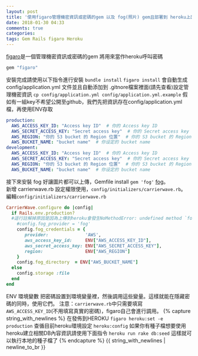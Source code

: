 ```yaml
---
layout: post
title: '使用figaro管理機密資訊或密碼的gem 以及 fog(照片) gem且部署到 heroku上面'
date: 2018-01-30 04:33
comments: true
categories:
tags: Gem Rails figaro Heroku
---
```

[figaro](https://github.com/laserlemon/figaro)是一個管理機密資訊或密碼的gem 將用來當作heroku呼叫密碼
```rb
gem "figaro"
```
安裝完成請使用以下指令進行安裝
`bundle install`
`figaro install`
會自動生成 config/application.yml 文件並且自動添加到 .gitnore檔案裡面(請先查看)設定管理機密資訊
`cp config/application.yml config/application.yml.example`
假如有一組key不希望公開至github，我們先把資訊存在config/application.yml檔，再使用ENV存取
```yml
production:
  AWS_ACCESS_KEY_ID: "Access key ID"  # 你的 Access key ID
  AWS_SECRET_ACCESS_KEY: "Secret access key"  # 你的 Secret access key
  AWS_REGION: "你的 S3 bucket 的 Region 位置"  # 你的 S3 bucket 的 Region 位置
  AWS_BUCKET_NAME: "bucket name"  # 你设定的 bucket name
development:
  AWS_ACCESS_KEY_ID: "Access key ID"  # 你的 Access key ID
  AWS_SECRET_ACCESS_KEY: "Secret access key"  # 你的 Secret access key
  AWS_REGION: "你的 S3 bucket 的 Region 位置"  # 你的 S3 bucket 的 Region 位置
  AWS_BUCKET_NAME: "bucket name"  # 你设定的 bucket name
```
接下來安裝 fog 好讓圖片都可以上傳，Gemfile install `gem 'fog'` [fog](https://github.com/fog/fog)。<br>
新增 carrierwave.rb 設定權限使用，`config/initializers/carrierwave.rb`。<br>
編輯`config/initializers/carrierwave.rb`
```rb
CarrierWave.configure do |config|
  if Rails.env.production?
  #這行註解掉原因是因為上傳到heroku會發生NoMethodError: undefined method `fog_provider=' for CarrierWave::Uploader::Base:Class錯誤
    #config.fog_provider = 'fog'
    config.fog_credentials = {
       provider:              'AWS',
       aws_access_key_id:     ENV["AWS_ACCESS_KEY_ID"],
       aws_secret_access_key: ENV["AWS_SECRET_ACCESS_KEY"],
       region:                ENV["AWS_REGION"]
    }
    config.fog_directory  = ENV["AWS_BUCKET_NAME"]
  else
    config.storage :file
  end
end
```
ENV 環境變數
把密碼設置到環境變量裡，然後調用這些變量。這樣就能在隱藏密碼的同時，使用它們。
注意：`carrierwave.rb`中只需要填寫`AWS_ACCESS_KEY_ID`(不用填寫真實的密碼)，figaro自己會進行調用。
{% capture string_with_newlines %}
在發佈到HEROKU
`figaro heroku:set -e production`
查循目前heroku環境設定
`heroku:config`
如果你有種子檔想要使用heroku建立相關DB內容資訊請使用下面指令
`heroku run rake db:seed`
這樣就可以執行本地的種子檔了
{% endcapture %}
{{ string_with_newlines | newline_to_br }}